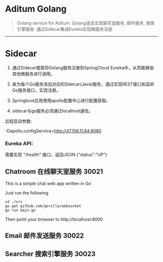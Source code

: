 # Aditum Golang

> Golang service for Aditum. Golang语言实现聊天室服务, 邮件服务, 搜索引擎服务. 通过Sidecar集成Eureka实现微服务注册.

-------------------------------------------------------------------------------

# Sidecar 

1. 通过Sidecar框架将Golang服务注册到SpringCloud Eureka中，从而能够由其他微服务进行调用。

2. 故为每个Go服务添加对应的Sidecar(Java)服务，通过实现REST接口和监听Go服务接口，实现注册。

3. Springboot应用使用apollo配置中心进行配置获取。

4. sidecar与go服务必须通过localhost通信。

远程启动参数: 

-Dapollo.configService=http://47.106.11.84:8080

### Eureka API:

需要实现 "/health" 接口，返回JSON {"status":"UP"}

## Chatroom 在线聊天室服务 30021

This is a simple chat web app written in Go

Just run the following

```
cd ./src
go get github.com/gorilla/websocket
go run main.go
```

Then point your browser to http://localhost:8000

## Email 邮件发送服务 30022

## Searcher 搜索引擎服务 30023